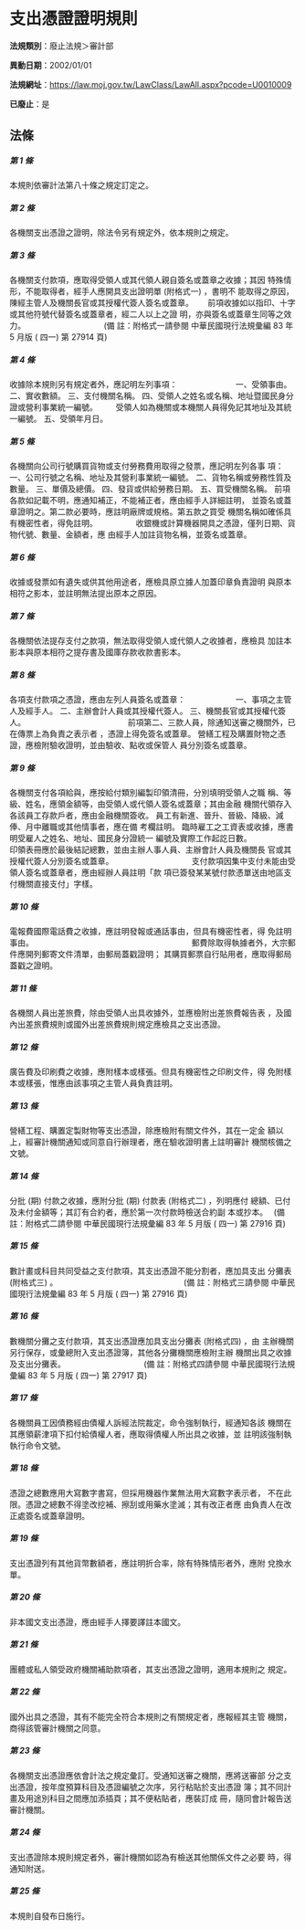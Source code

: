 # 支出憑證證明規則

**法規類別**：廢止法規＞審計部

**異動日期**：2002/01/01  

**法規網址**：https://law.moj.gov.tw/LawClass/LawAll.aspx?pcode=U0010009

**已廢止**：是



## 法條
##### 第 1 條
本規則依審計法第八十條之規定訂定之。　　　　　　　　　　

##### 第 2 條
各機關支出憑證之證明，除法令另有規定外，依本規則之規定。

##### 第 3 條
各機關支付款項，應取得受領人或其代領人親自簽名或蓋章之收據；其因
特殊情形，不能取得者，經手人應開具支出證明單 (附格式一) ，書明不
能取得之原因，陳經主管人及機關長官或其授權代簽人簽名或蓋章。　　
前項收據如以指印、十字或其他符號代替簽名或蓋章者，經二人以上之證
明，亦與簽名或蓋章生同等之效力。　　　　　　　　　　
 (備      註：附格式一請參閱 中華民國現行法規彙編 83 年 5 月版 (
  四一) 第 27914 頁)

##### 第 4 條
收據除本規則另有規定者外，應記明左列事項：　　　　　　　
一、受領事由。
二、實收數額。
三、支付機關名稱。
四、受領人之姓名或名稱、地址暨國民身分證或營利事業統一編號。
　　受領人如為機關或本機關人員得免記其地址及其統一編號。
五、受領年月日。

##### 第 5 條
各機關向公司行號購買貨物或支付勞務費用取得之發票，應記明左列各事
項：　　　　　　　　　　　　　　　　　　　　　　　　
一、公司行號之名稱、地址及其營利事業統一編號。
二、貨物名稱或勞務性質及數量。
三、單價及總價。
四、發貨或供給勞務日期。
五、買受機關名稱。
前項各款如記載不明，應通知補正，不能補正者，應由經手人詳細註明，
並簽名或蓋章證明之。第二款必要時，應註明廠牌或規格。第五款之買受
機關名稱如確係具有機密性者，得免註明。　　　　　
收銀機或計算機器開具之憑證，僅列日期、貨物代號、數量、金額者，應
由經手人加註貨物名稱，並簽名或蓋章。　　　　　　　　

##### 第 6 條
收據或發票如有遺失或供其他用途者，應檢具原立據人加蓋印章負責證明
與原本相符之影本，並註明無法提出原本之原因。　　　　　

##### 第 7 條
各機關依法提存支付之款項，無法取得受領人或代領人之收據者，應檢具
加註本影本與原本相符之提存書及國庫存款收款書影本。　　　

##### 第 8 條
各項支付款項之憑證，應由左列人員簽名或蓋章：　　　　　　
一、事項之主管人及經手人。
二、主辦會計人員或其授權代簽人。
三、機關長官或其授權代簽人。　　　　　　　　　　　　　
前項第二、三款人員，除通知送審之機關外，已在傳票上為負責之表示者
，憑證上得免簽名或蓋章。
營繕工程及購置財物之憑證，應檢附驗收證明，並由驗收、點收或保管人
員分別簽名或蓋章。　　　　　　　　　　　　

##### 第 9 條
各機關支付各項給與，應按給付類別編製印領清冊，分別填明受領人之職
稱、等級、姓名，應領金額等，由受領人或代領人簽名或蓋章；其由金融
機關代領存入各該員工存款戶者，應由金融機關簽收。
員工有新進、晉升、晉級、降級、減俸、月中離職或其他情事者，應在備
考欄註明。
臨時雇工之工資表或收據，應書明受雇人之姓名、地址、國民身分證統一
編號及實際工作起訖日數。　　　　　　　　　　　　　　
印領表冊應於最後結記總數，並由主辦人事人員、主辦會計人員及機關長
官或其授權代簽人分別簽名或蓋章。　　　　　　　　　　
支付款項因集中支付未能由受領人簽名或蓋章者，應由經辦人員註明「款
項已簽發某某號付款憑單送由地區支付機關直接支付」字樣。　

##### 第 10 條
電報費國際電話費之收據，應註明發報或通話事由，但具有機密性者，得
免註明事由。　　　　　　　　　　　　　　　　　　　　
郵費除取得執據者外，大宗郵件應開列郵寄文件清單，由郵局蓋戳證明；
其購買郵票自行貼用者，應取得郵局蓋戳之證明。　　　　

##### 第 11 條
各機關人員出差旅費，除由受領人出具收據外，並應檢附出差旅費報告表
，及國內出差旅費規則或國外出差旅費規則規定應檢具之支出憑證。　　
　

##### 第 12 條
廣告費及印刷費之收據，應附樣本或樣張。但具有機密性之印刷文件，得
免附樣本或樣張，惟應由該事項之主管人員負責註明。　　

##### 第 13 條
營繕工程、購置定製財物等支出憑證，除應檢附有關文件外，其在一定金
額以上，經審計機關通知或同意自行辦理者，應在驗收證明書上註明審計
機關核備之文號。　　　　　　　　　　　　　　　

##### 第 14 條
分批 (期) 付款之收據，應附分批 (期) 付款表 (附格式二) ，列明應付
總額、已付及未付金額等；其訂有合約者，應於第一次付款時檢送合約副
本或抄本。　
 (備      註：附格式二請參閱 中華民國現行法規彙編 83 年 5 月版 (
  四一) 第 27916 頁)

##### 第 15 條
數計畫或科目共同受益之支付款項，其支出憑證不能分割者，應加具支出
分攤表 (附格式三) 。　　　　　　　　　　　　　　　　
 (備      註：附格式三請參閱 中華民國現行法規彙編 83 年 5 月版 (
  四一) 第 27916 頁)

##### 第 16 條
數機關分攤之支付款項，其支出憑證應加具支出分攤表 (附格式四) ，由
主辦機關另行保存，或彙總附入支出憑證簿，其他各分攤機關應檢附主辦
機關出具之收據及支出分攤表。　　　　　　　　　　
 (備      註：附格式四請參閱 中華民國現行法規彙編 83 年 5 月版 (
  四一) 第 27917 頁)

##### 第 17 條
各機關員工因債務經由債權人訴經法院裁定，命令強制執行，經通知各該
機關在其應領薪津項下扣付給債權人者，應取得債權人所出具之收據，並
註明該強制執執行命令文號。　　　　　　　　　　　

##### 第 18 條
憑證之總數應用大寫數字書寫，但採用機器作業無法用大寫數字表示者，
不在此限。憑證之總數不得塗改挖補、擦刮或用藥水塗滅；其有改正者應
由負責人在改正處簽名或蓋章證明。　　　　　　　　

##### 第 19 條
支出憑證列有其他貨幣數額者，應註明折合率，除有特殊情形者外，應附
兌換水單。　　　　　　　　　　　　　　　　　　

##### 第 20 條
非本國文支出憑證，應由經手人擇要譯註本國文。　　　　　　　

##### 第 21 條
團體或私人領受政府機關補助款項者，其支出憑證之證明，適用本規則之
規定。　　　　　　　　　　　　　　　　　　　　　　　

##### 第 22 條
國外出具之憑證，其有不能完全符合本規則之有關規定者，應報經其主管
機關，商得該管審計機關之同意。　　　　　　　　　　　

##### 第 23 條
各機關支出憑證應依會計法之規定彙訂。受通知送審之機關，應將送審部
分之支出憑證，按年度預算科目及憑證編號之次序，另行粘貼於支出憑證
簿；其不同計畫及用途別科目之間應加添插頁；其不便粘貼者，應裝訂成
冊，隨同會計報告送審計機關。　　　　　　　　

##### 第 24 條
支出憑證除本規則規定者外，審計機關如認為有檢送其他關係文件之必要
時，得通知附送。　　　　　　　　　　　　　　　　　　

##### 第 25 條
本規則自發布日施行。　　　　　　　　　　　　　　　　　　


